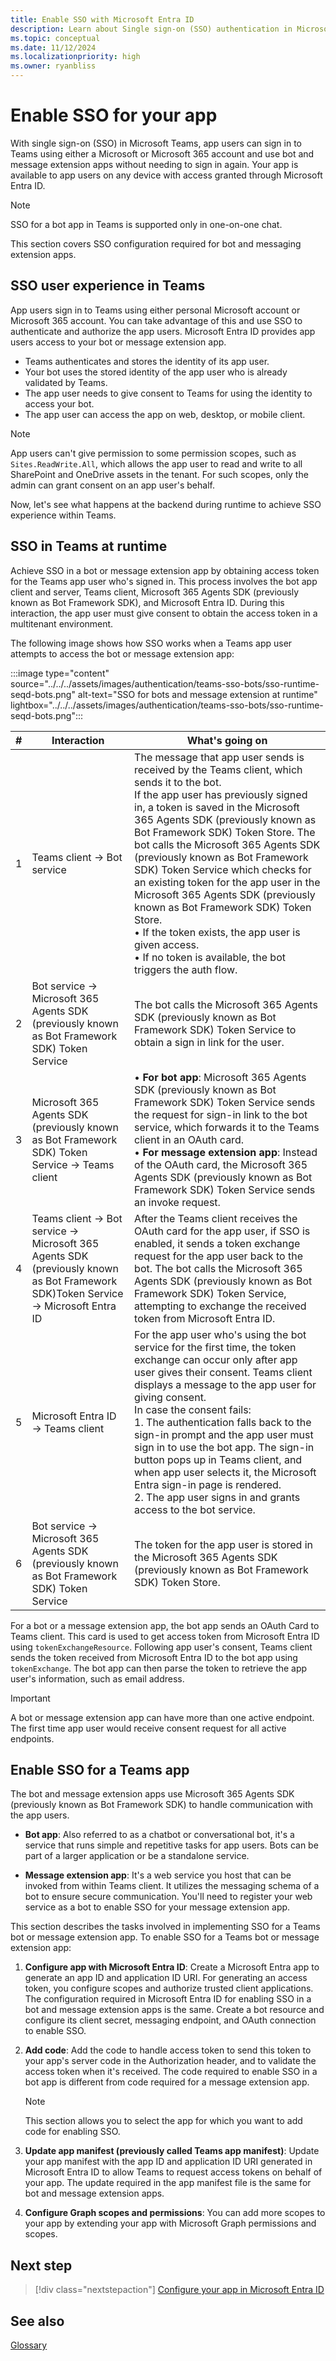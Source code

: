 ```yaml
---
title: Enable SSO with Microsoft Entra ID
description: Learn about Single sign-on (SSO) authentication in Microsoft Teams and how to enable it in bots and message extension, user experience, and SSO in Teams at runtime.
ms.topic: conceptual
ms.date: 11/12/2024
ms.localizationpriority: high
ms.owner: ryanbliss
---
```

# Enable SSO for your app

With single sign-on (SSO) in Microsoft Teams, app users can sign in to Teams using either a Microsoft or Microsoft 365 account and use bot and message extension apps without needing to sign in again. Your app is available to app users on any device with access granted through Microsoft Entra ID.

> [!NOTE]
> SSO for a bot app in Teams is supported only in one-on-one chat.

This section covers SSO configuration required for bot and messaging extension apps.

## SSO user experience in Teams

App users sign in to Teams using either personal Microsoft account or Microsoft 365 account. You can take advantage of this and use SSO to authenticate and authorize the app users. Microsoft Entra ID provides app users access to your bot or message extension app.

- Teams authenticates and stores the identity of its app user.
- Your bot uses the stored identity of the app user who is already validated by Teams.
- The app user needs to give consent to Teams for using the identity to access your bot.
- The app user can access the app on web, desktop, or mobile client.

> [!NOTE]
> App users can't give permission to some permission scopes, such as `Sites.ReadWrite.All`, which allows the app user to read and write to all SharePoint and OneDrive assets in the tenant. For such scopes, only the admin can grant consent on an app user's behalf.

Now, let's see what happens at the backend during runtime to achieve SSO experience within Teams.

## SSO in Teams at runtime

Achieve SSO in a bot or message extension app by obtaining access token for the Teams app user who's signed in. This process involves the bot app client and server, Teams client, Microsoft 365 Agents SDK (previously known as Bot Framework SDK), and Microsoft Entra ID. During this interaction, the app user must give consent to obtain the access token in a multitenant environment.

The following image shows how SSO works when a Teams app user attempts to access the bot or message extension app:

:::image type="content" source="../../../assets/images/authentication/teams-sso-bots/sso-runtime-seqd-bots.png" alt-text="SSO for bots and message extension at runtime" lightbox="../../../assets/images/authentication/teams-sso-bots/sso-runtime-seqd-bots.png":::

| # | Interaction | What's going on |
| --- | --- | --- |
| 1 | Teams client → Bot service | The message that app user sends is received by the Teams client, which sends it to the bot. <br> If the app user has previously signed in, a token is saved in the Microsoft 365 Agents SDK (previously known as Bot Framework SDK) Token Store. The bot calls the Microsoft 365 Agents SDK (previously known as Bot Framework SDK) Token Service which checks for an existing token for the app user in the Microsoft 365 Agents SDK (previously known as Bot Framework SDK) Token Store. <br> • If the token exists, the app user is given access. <br> • If no token is available, the bot triggers the auth flow. |
| 2 | Bot service → Microsoft 365 Agents SDK (previously known as Bot Framework SDK) Token Service | The bot calls the Microsoft 365 Agents SDK (previously known as Bot Framework SDK) Token Service to obtain a sign in link for the user. |
| 3 | Microsoft 365 Agents SDK (previously known as Bot Framework SDK) Token Service → Teams client | • **For bot app**: Microsoft 365 Agents SDK (previously known as Bot Framework SDK) Token Service sends the request for sign-in link to the bot service, which forwards it to the Teams client in an OAuth card. <br> • **For message extension app**: Instead of the OAuth card, the Microsoft 365 Agents SDK (previously known as Bot Framework SDK) Token Service sends an invoke request. |
| 4 | Teams client → Bot service → Microsoft 365 Agents SDK (previously known as Bot Framework SDK)Token Service → Microsoft Entra ID | After the Teams client receives the OAuth card for the app user, if SSO is enabled, it sends a token exchange request for the app user back to the bot. The bot calls the Microsoft 365 Agents SDK (previously known as Bot Framework SDK) Token Service, attempting to exchange the received token from Microsoft Entra ID. |
| 5 | Microsoft Entra ID → Teams client | For the app user who's using the bot service for the first time, the token exchange can occur only after app user gives their consent. Teams client displays a message to the app user for giving consent. <br> In case the consent fails: <br> 1. The authentication falls back to the sign-in prompt and the app user must sign in to use the bot app. The sign-in button pops up in Teams client, and when app user selects it, the Microsoft Entra sign-in page is rendered. <br> 2. The app user signs in and grants access to the bot service. |
| 6 | Bot service → Microsoft 365 Agents SDK (previously known as Bot Framework SDK) Token Service | The token for the app user is stored in the Microsoft 365 Agents SDK (previously known as Bot Framework SDK) Token Store. |

For a bot or a message extension app, the bot app sends an OAuth Card to Teams client. This card is used to get access token from Microsoft Entra ID using `tokenExchangeResource`. Following app user's consent, Teams client sends the token received from Microsoft Entra ID to the bot app using `tokenExchange`. The bot app can then parse the token to retrieve the app user's information, such as email address.

> [!IMPORTANT]
> A bot or message extension app can have more than one active endpoint. The first time app user would receive consent request for all active endpoints.

## Enable SSO for a Teams app

The bot and message extension apps use Microsoft 365 Agents SDK (previously known as Bot Framework SDK) to handle communication with the app users.

- **Bot app**: Also referred to as a chatbot or conversational bot, it's a service that runs simple and repetitive tasks for app users. Bots can be part of a larger application or be a standalone service.

- **Message extension app**: It's a web service you host that can be invoked from within Teams client. It utilizes the messaging schema of a bot to ensure secure communication. You'll need to register your web service as a bot to enable SSO for your message extension app.

This section describes the tasks involved in implementing SSO for a Teams bot or message extension app. To enable SSO for a Teams bot or message extension app:

1. **Configure app with Microsoft Entra ID**: Create a Microsoft Entra app to generate an app ID and application ID URI. For generating an access token, you configure scopes and authorize trusted client applications. The configuration required in Microsoft Entra ID for enabling SSO in a bot and message extension apps is the same. Create a bot resource and configure its client secret, messaging endpoint, and OAuth connection to enable SSO.
1. **Add code**: Add the code to handle access token to send this token to your app's server code in the Authorization header, and to validate the access token when it's received. The code required to enable SSO in a bot app is different from code required for a message extension app.

    > [!NOTE]
    > This section allows you to select the app for which you want to add code for enabling SSO.

1. **Update app manifest (previously called Teams app manifest)**: Update your app manifest with the app ID and application ID URI generated in Microsoft Entra ID to allow Teams to request access tokens on behalf of your app. The update required in the app manifest file is the same for bot and message extension apps.

1. **Configure Graph scopes and permissions**: You can add more scopes to your app by extending your app with Microsoft Graph permissions and scopes.

## Next step

> [!div class="nextstepaction"]
> [Configure your app in Microsoft Entra ID](bot-sso-register-aad.md)

## See also

[Glossary](../../../get-started/glossary.md)
